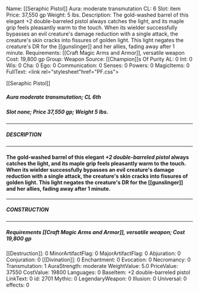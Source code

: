 Name: [[Seraphic Pistol]]
Aura: moderate transmutation
CL: 6
Slot: item
Price: 37,550 gp
Weight: 5 lbs.
Description: The gold-washed barrel of this elegant +2 double-barreled pistol always catches the light, and its maple grip feels pleasantly warm to the touch. When its wielder successfully bypasses an evil creature's damage reduction with a single attack, the creature's skin cracks into fissures of golden light. This light negates the creature's DR for the [[gunslinger]] and her allies, fading away after 1 minute.
Requirements: [[Craft Magic Arms and Armor]], versatile weapon
Cost: 19,800 gp
Group: Weapon
Source: [[Champion]]s Of Purity
AL: 0
Int: 0
Wis: 0
Cha: 0
Ego: 0
Communication: 0
Senses: 0
Powers: 0
MagicItems: 0
FullText: <link rel="stylesheet"href="PF.css"><div class="heading"><p class="alignleft">[[Seraphic Pistol]]</p><div style="clear: both;"></div></div><div><h5><b>Aura </b>moderate transmutation; <b>CL </b>6th</h5><h5><b>Slot </b>none; <b>Price </b>37,550 gp; <b>Weight </b>5 lbs.</h5></div><hr/><div><h5><b>DESCRIPTION</b></h5></div><hr/><div><h4><p>The gold-washed barrel of this elegant <i>+2 double-barreled pistol</i> always catches the light, and its maple grip feels pleasantly warm to the touch. When its wielder successfully bypasses an evil creature's damage reduction with a single attack, the creature's skin cracks into fissures of golden light. This light negates the creature's DR for the [[gunslinger]] and her allies, fading away after 1 minute.</p></h4></div><hr/><div><h5><b>CONSTRUCTION</b></h5></div><hr/><div><h5><b>Requirements </b>[[Craft Magic Arms and Armor]], <i>versatile weapon</i>; <b>Cost </b>19,800 gp</h5></div>
[[Destruction]]: 0
MinorArtifactFlag: 0
MajorArtifactFlag: 0
Abjuration: 0
Conjuration: 0
[[Divination]]: 0
Enchantment: 0
Evocation: 0
Necromancy: 0
Transmutation: 1
AuraStrength: moderate
WeightValue: 5.0
PriceValue: 37550
CostValue: 19800
Languages: 0
BaseItem: +2 double-barreled pistol
LinkText: 0
id: 2701
Mythic: 0
LegendaryWeapon: 0
Illusion: 0
Universal: 0
effects: 0
